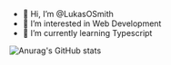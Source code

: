 - 👋 Hi, I’m @LukasOSmith
- 👀 I’m interested in Web Development
- 🌱 I’m currently learning Typescript

![Anurag's GitHub stats](https://github-readme-stats.vercel.app/api?username=anuraghazra&show_icons=true&theme=dark)
